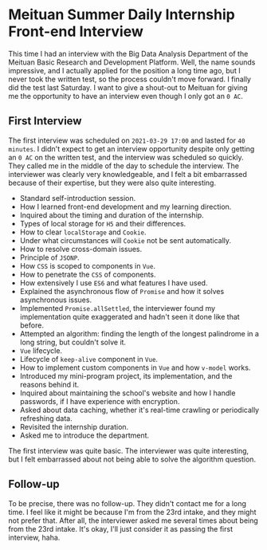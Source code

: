 # Meituan Summer Daily Internship Front-end Interview

This time I had an interview with the Big Data Analysis Department of the Meituan Basic Research and Development Platform. Well, the name sounds impressive, and I actually applied for the position a long time ago, but I never took the written test, so the process couldn't move forward. I finally did the test last Saturday. I want to give a shout-out to Meituan for giving me the opportunity to have an interview even though I only got an `0 AC`.

## First Interview
The first interview was scheduled on `2021-03-29 17:00` and lasted for `40 minutes`. I didn't expect to get an interview opportunity despite only getting an `0 AC` on the written test, and the interview was scheduled so quickly. They called me in the middle of the day to schedule the interview. The interviewer was clearly very knowledgeable, and I felt a bit embarrassed because of their expertise, but they were also quite interesting.

- Standard self-introduction session.
- How I learned front-end development and my learning direction.
- Inquired about the timing and duration of the internship.
- Types of local storage for `H5` and their differences.
- How to clear `localStorage` and `Cookie`.
- Under what circumstances will `Cookie` not be sent automatically.
- How to resolve cross-domain issues.
- Principle of `JSONP`.
- How `CSS` is scoped to components in `Vue`.
- How to penetrate the `CSS` of components.
- How extensively I use `ES6` and what features I have used.
- Explained the asynchronous flow of `Promise` and how it solves asynchronous issues.
- Implemented `Promise.allSettled`, the interviewer found my implementation quite exaggerated and hadn't seen it done like that before.
- Attempted an algorithm: finding the length of the longest palindrome in a long string, but couldn't solve it.
- `Vue` lifecycle.
- Lifecycle of `keep-alive` component in `Vue`.
- How to implement custom components in `Vue` and how `v-model` works.
- Introduced my mini-program project, its implementation, and the reasons behind it.
- Inquired about maintaining the school's website and how I handle passwords, if I have experience with encryption.
- Asked about data caching, whether it's real-time crawling or periodically refreshing data.
- Revisited the internship duration.
- Asked me to introduce the department.

The first interview was quite basic. The interviewer was quite interesting, but I felt embarrassed about not being able to solve the algorithm question.

## Follow-up
To be precise, there was no follow-up. They didn't contact me for a long time. I feel like it might be because I'm from the 23rd intake, and they might not prefer that. After all, the interviewer asked me several times about being from the 23rd intake. It's okay, I'll just consider it as passing the first interview, haha.